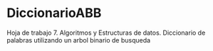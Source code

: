 # DiccionarioABB
Hoja de trabajo 7. Algoritmos y Estructuras de datos. Diccionario de palabras utilizando un arbol binario de busqueda

